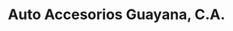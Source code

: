 ---
title: "Auto Accesorios Guayana, C.A."
url: /ciudad-guayana-puerto-ordaz/auto-accesorios-guayana-c-a/
shop: Autoteile
---